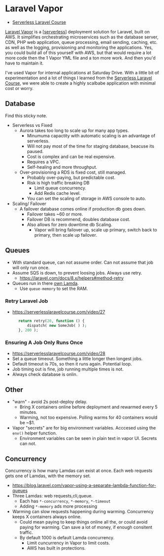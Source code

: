 # Laravel Vapor

- [Serverless Laravel Course](https://serverlesslaravelcourse.com/)

[Laravel Vapor](https://vapor.laravel.com/) is a [[serverless]] deployment solution for Laravel, built on AWS. It simplifies orchestrating microservices such as the database server, CDN, PHP web application, queue processing, email sending, caching, etc. as well as the logging, provisioning and monitoring the applications. Yes, you could build all of this yourself with AWS, but that would require a lot more code then the 1 Vapor YML file and a ton more work. And then you'd have to maintain it.

I've used Vapor for internal applications at Saturday Drive. With a little bit of experimentation and a lot of things I learned from the [Serverless Laravel Course](https://serverlesslaravelcourse.com/), we were able to create a highly scalbabe application with minimal cost or worry.


## Database

Find this sticky note.

- Serverless vs Fixed
  - Aurora takes too long to scale up for many app types.
    - Minumuma capactity with automatic scaling is an advantage of serverless.
    - Will not pay most of the time for staging database, beacuse its paused.
    - Cost is complex and can be real expensive.
    - Requires a VPC.
    - Self-healing and more throughput.
  - Over-provisioning a RDS is fixed cost, still managed.
    - Probably over-paying, but predictable cost.
    - Risk is high traffic breaking DB
      - Limit queue concurrency.
      - Add Redis cache level.
    - You can set the scaling of storage in AWS console to auto.
- Scaling/ Failover
  - A failover database comes online if production db goes down.
    - Failover takes ~60 or more.
    - Failover DB is recommend, doubles database cost.
    - Also allows for zero downtime db Scaling.
      - Vapor will bring failover up, scale up primary, switch back to primary, then scale up failover.

## Queues

- With standard queue, can not assume order. Can not assume that job will only run once.
- Assume SQS is down, to prevent loosing jobs. Always use retry.
  - https://laravel.com/docs/8.x/helpers#method-retry
- Queues run in there [own Lamda](https://blog.laravel.com/vapor-using-a-separate-lambda-function-for-queues).
  - Use `queue-memory` to set the RAM.

### Retry Laravel Job

- https://serverlesslaravelcourse.com/video/27

```php
      return retry(20, function () {
          dispatch( new SomeJob( ) );
      }, 200 );
```

### Ensuring A Job Only Runs Once

- https://serverlesslaravelcourse.com/video/28
- Set a queue timeout. Something a little longer then longest jobs.
- Default timeout is 70s, so then it runs again. Potential loop.
- Job timing out is fine, job running multiple times is not.
- Always check database is onlin.

## Other

- "warn" - avoid 2s post-deploy delay.
  - Bring X containers online before deployment and rewarmed every 5 minutes.
  - Warming, not too expensive. Polling warms for 40 containers would be ~\$1.
- Vapor "secrets" are for big environment variables. Acccesed using the `env()` helper function.
  - Environment variables can be seen in plain text in vapor UI. Secrets can not.

## Concurrency

Concurrency is how many Lamdas can exist at once. Each web requests gets one of Lamdas, with the memory set.

- https://blog.laravel.com/vapor-using-a-separate-lambda-function-for-queues
- Three Lamdas: web requests,cli,queue.
  - Each has `*-concurrency`, `*-memory`, `*-timeout`
  - Adding `*-memory` ads more processing
- Warming can slow requests happening during warming. Concurrency keeps X containers always online.
  - Could mean paying to keep things online all the, or could avoid paying for warming. Can save a lot of money, if enough consitent traffic.
  - By default 1000 is default Lamda concurrency.
    - Limit cuncurrency in Vapor to limit costs.
    - AWS has built in protections.

[//begin]: # "Autogenerated link references for markdown compatibility"
[serverless]: serverless "Notes About Serverless"
[//end]: # "Autogenerated link references"